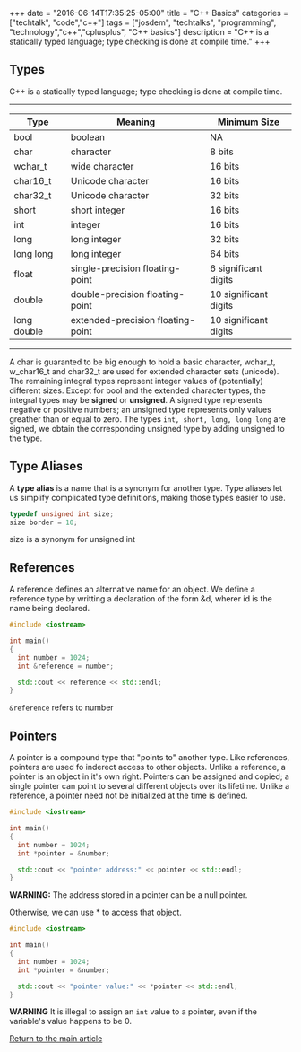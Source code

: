 +++
date = "2016-06-14T17:35:25-05:00"
title = "C++ Basics"
categories = ["techtalk", "code","c++"]
tags = ["josdem", "techtalks", "programming", "technology","c++","cplusplus", "C++ basics"]
description = "C++ is a statically typed language; type checking is done at compile time."
+++

## Types

C++ is a statically typed language; type checking is done at compile time.

---
| Type           | Meaning                            | Minimum Size          |
|------          |-----------                         |--------------         |
| bool           | boolean                            | NA                    |
| char           | character                          | 8 bits                |
| wchar_t        | wide character                     | 16 bits               |
| char16_t       | Unicode character                  | 16 bits               |
| char32_t       | Unicode character                  | 32 bits               |
| short          | short integer                      | 16 bits               |
| int            | integer                            | 16 bits               |
| long           | long integer                       | 32 bits               |
| long long      | long integer                       | 64 bits               |
| float          | single-precision floating-point    | 6 significant digits  |
| double         | double-precision floating-point    | 10 significant digits |
| long double    | extended-precision floating-point | 10 significant digits |
---

A char is guaranted to be big enough to hold a basic character, wchar_t, w_char16_t and char32_t are used for extended character sets (unicode). The remaining integral types represent integer values of (potentially) different sizes. Except for bool and the extended character types, the integral types may be **signed** or **unsigned**. A signed type represents negative or positive numbers; an unsigned type represents only values greather than or equal to zero. The types `int, short, long, long long` are signed, we obtain the corresponding unsigned type by adding unsigned to the type.

## Type Aliases

A **type alias** is a name that is a synonym for another type. Type aliases let us simplify complicated type definitions, making those types easier to use.

```c++
typedef unsigned int size;
size border = 10;
```

size is a synonym for unsigned int

## References

A reference defines an alternative name for an object. We define a reference type by writting a declaration of the form &d, wherer id is the name being declared.

```c++
#include <iostream>

int main()
{
  int number = 1024;
  int &reference = number;

  std::cout << reference << std::endl;
}
```

`&reference` refers to number

## Pointers

A pointer is a compound type that "points to" another type. Like references, pointers are used fo inderect access to other objects. Unlike a reference, a pointer is an object in it's own right. Pointers can be assigned and copied; a single pointer can point to several different objects over its lifetime. Unlike a reference, a pointer need not be initialized at the time is defined.

```c++
#include <iostream>

int main()
{
  int number = 1024;
  int *pointer = &number;

  std::cout << "pointer address:" << pointer << std::endl;
}
```

**WARNING:** The address stored in a pointer can be a null pointer.

Otherwise, we can use * to access that object.

```c++
#include <iostream>

int main()
{
  int number = 1024;
  int *pointer = &number;

  std::cout << "pointer value:" << *pointer << std::endl;
}
```

**WARNING** It is illegal to assign an `int` value to a pointer, even if the variable's value happens to be 0.


[Return to the main article](/techtalk/c++)
